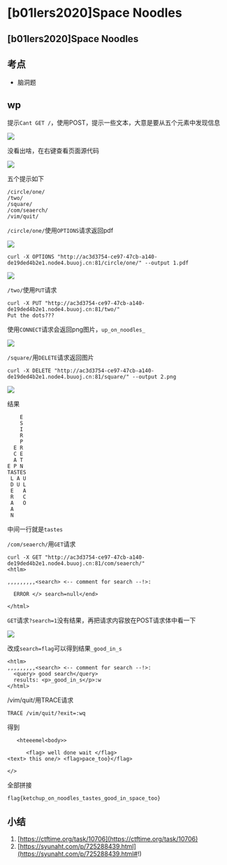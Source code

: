 # \[b01lers2020]Space Noodles

## \[b01lers2020]Space Noodles

## 考点

* 脑洞题

## wp

提示`Cant GET /`，使用POST，提示一些文本，大意是要从五个元素中发现信息

![](<../.gitbook/assets/image (29) (1).png>)

没看出啥，在右键查看页面源代码

![](<../.gitbook/assets/image (19) (1).png>)

五个提示如下

```
/circle/one/
/two/
/square/
/com/seaerch/
/vim/quit/
```

`/circle/one/`使用`OPTIONS`请求返回pdf

![](<../.gitbook/assets/image (3).png>)

```
curl -X OPTIONS "http://ac3d3754-ce97-47cb-a140-de19ded4b2e1.node4.buuoj.cn:81/circle/one/" --output 1.pdf
```

![](<../.gitbook/assets/image (8) (1).png>)

`/two/`使用`PUT`请求

```
curl -X PUT "http://ac3d3754-ce97-47cb-a140-de19ded4b2e1.node4.buuoj.cn:81/two/" 
Put the dots???
```

使用`CONNECT`请求会返回png图片，`up_on_noodles_`

![](<../.gitbook/assets/image (14).png>)

`/square/`用`DELETE`请求返回图片

```
curl -X DELETE "http://ac3d3754-ce97-47cb-a140-de19ded4b2e1.node4.buuoj.cn:81/square/" --output 2.png
```

![](<../.gitbook/assets/image (2) (2).png>)

结果

```
    E
    S
    I
    R
    P
  E R
  C E
  A T
E P N
TASTES
 L A U
 D U L
 E   A
 R   C
 A   O
 A
 N
```

中间一行就是`tastes`

`/com/seaerch/`用`GET`请求

```
curl -X GET "http://ac3d3754-ce97-47cb-a140-de19ded4b2e1.node4.buuoj.cn:81/com/seaerch/"
<htlm>

,,,,,,,,,<search> <-- comment for search --!>:

  ERROR </> search=null</end>

</html>
```

`GET`请求`?search=1`没有结果，再把请求内容放在POST请求体中看一下

![](<../.gitbook/assets/image (33) (1).png>)

改成`search=flag`可以得到结果`_good_in_s`

```
<htlm>
,,,,,,,,,<search> <-- comment for search --!>:
  <query> good search</query>
  results: <p>_good_in_s</p>:w
</html>
```

/vim/quit/用TRACE请求

```
TRACE /vim/quit/?exit=:wq
```

得到

```
   <hteeemel<body>>

      <flag> well done wait </flag>
<text> this one/> <flag>pace_too}</flag>

</>
```

全部拼接

`flag{ketchup_on_noodles_tastes_good_in_space_too}`

## 小结

1. [https://ctftime.org/task/10706](https://ctftime.org/task/10706)
2. [https://syunaht.com/p/725288439.html](https://syunaht.com/p/725288439.html#!)
